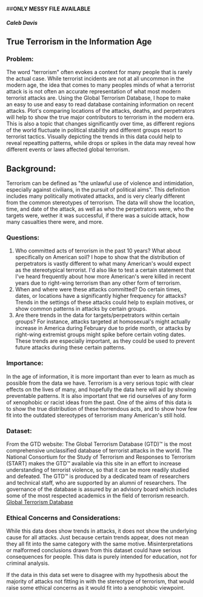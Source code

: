 ##**ONLY MESSY FILE AVAILABLE**

#### *Caleb Davis*
## True Terrorism in the Information Age

### **Problem:**
The word "terrorism" often evokes a context for many people that is rarely the actual case. While terrorist incidents are not at all uncommon in the modern age, the idea that comes to many peoples minds of what a terrorist attack is is not often an accurate representation of what most modern terrorist attacks are. Using the Global Terrorism Database,  I hope to make an easy to use and easy to read database containing information on recent attacks. Plot's comparing locations of the attacks, deaths, and perpetrators will help to show the true major contributors to terrorism in the modern era. This is also a topic that changes significantly over time, as different regions of the world fluctuate in political stability and different groups resort to terrorist tactics. Visually depicting the trends in this data could help to reveal repeatting patterns, while drops or spikes in the data may reveal how different events or laws affected global terrorism.

## **Background:**
Terrorism can be defined as "the unlawful use of violence and intimidation, especially against civilians, in the pursuit of political aims". This definition includes many politically motivated attacks, and is very clearly different from the common stereotypes of terrorism. The data will show the location, time, and date of the attack, as well as who the perpetrators were, who the targets were, wether it was successful, if there was a suicide attack, how many casualties there were, and more.

### **Questions:**
1. Who committed acts of terrorism in the past 10 years? What about specifically on American soil? I hope to show that the distribution of perpetrators is vastly different to what many American's would expect as the stereotypical terrorist. I'd also like to test a certain statement that I've heard frequently about how more American's were killed in recent years due to right-wing terrorism than any other form of terrorism.
2. When and where were these attacks committed? Do certain times, dates, or locations have a significantly higher frequency for attacks? Trends in the settings of these attacks could help to explain motives, or show common patterns in attacks by certain groups.
3. Are there trends in the data for targets/perpetrators within certain groups? For instance, attacks targeted at homosexual's might actually increase in America during February due to pride month, or attacks by right-wing extremist groups might spike before certain voting dates. These trends are especially important, as they could be used to prevent future attacks during these certain patterns.

### **Importance:**
In the age of information, it is more important than ever to learn as much as possible from the data we have. Terrorism is a very serious topic with clear effects on the lives of many, and hopefully the data here will aid by showing preventable patterns. It is also important that we rid ourselves of any form of xenophobic or racist ideas from the past. One of the aims of this data is to show the true distribution of these horrendous acts, and to show how few fit into the outdated stereotypes of terrorism many American's still hold.

### **Dataset:**
From the GTD website: The Global Terrorism Database (GTD)™ is the most comprehensive unclassified database of terrorist attacks in the world. The National Consortium for the Study of Terrorism and Responses to Terrorism (START) makes the GTD™ available via this site in an effort to increase understanding of terrorist violence, so that it can be more readily studied and defeated. The GTD™ is produced by a dedicated team of researchers and technical staff, who are supported by an alumni of researchers.  The governance of the database is assured by an advisory board which includes some of the most respected academics in the field of terrorism research.
[Global Terrorism Database](https://gtd.terrorismdata.com/)

### **Ethical Concerns and Considerations:**

While this data does show trends in attacks, it does not show the underlying cause for all attacks. Just because certain trends appear, does not mean they all fit into the same category with the same motive. Misinterpretations or malformed conclusions drawn from this dataset could have serious consequences for people. This data is purely intended for education, not for criminal analysis.

If the data in this data set were to disagree with my hypothesis about the majority of attacks not fitting in with the stereotype of terrorism, that would raise some ethical concerns as it would fit into a xenophobic viewpoint.
